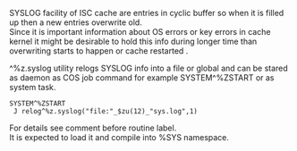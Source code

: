 SYSLOG facility of ISC cache are entries in cyclic buffer so when
it is filled up then a new entries overwrite old.<br/>
Since it is important information about OS errors or key errors in cache kernel
it might be desirable to hold this info during longer time than overwriting starts to happen
or cache restarted .<br/>

^%z.syslog utility relogs SYSLOG info into a file or global and can be stared as daemon
as COS job command for example SYSTEM^%ZSTART or as system task.
```
SYSTEM^%ZSTART
 J relog^%z.syslog("file:"_$zu(12)_"sys.log",1)
```

For details see comment before routine label.<br/>
It is expected to load it and compile into %SYS namespace.<br/>






